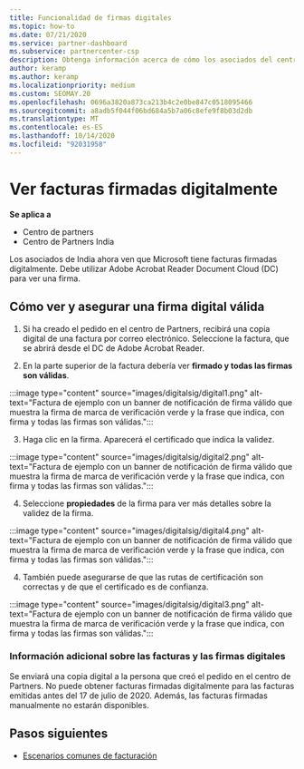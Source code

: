 ```yaml
---
title: Funcionalidad de firmas digitales
ms.topic: how-to
ms.date: 07/21/2020
ms.service: partner-dashboard
ms.subservice: partnercenter-csp
description: Obtenga información acerca de cómo los asociados del centro de Partners en India pueden ver facturas firmadas digitalmente y recibir copias digitales de las facturas de los pedidos creados en el centro de Partners.
author: keramp
ms.author: keramp
ms.localizationpriority: medium
ms.custom: SEOMAY.20
ms.openlocfilehash: 0696a3820a873ca213b4c2e0be847c0518095466
ms.sourcegitcommit: a8adb5f044f06bd684a5b7a06c8efe9f8b03d2db
ms.translationtype: MT
ms.contentlocale: es-ES
ms.lasthandoff: 10/14/2020
ms.locfileid: "92031958"
---
```

# <a name="view-digitally-signed-invoices"></a>Ver facturas firmadas digitalmente

**Se aplica a**

- Centro de partners
- Centro de Partners India


Los asociados de India ahora ven que Microsoft tiene facturas firmadas digitalmente. Debe utilizar Adobe Acrobat Reader Document Cloud (DC) para ver una firma.

## <a name="how-to-view-and-insure-a-valid-digital-signature"></a>Cómo ver y asegurar una firma digital válida


1. Si ha creado el pedido en el centro de Partners, recibirá una copia digital de una factura por correo electrónico. Seleccione la factura, que se abrirá desde el DC de Adobe Acrobat Reader.


2. En la parte superior de la factura debería ver **firmado y todas las firmas son válidas**.
 
 :::image type="content" source="images/digitalsig/digital1.png" alt-text="Factura de ejemplo con un banner de notificación de firma válido que muestra la firma de marca de verificación verde y la frase que indica, con firma y todas las firmas son válidas.":::

3. Haga clic en la firma. Aparecerá el certificado que indica la validez.

:::image type="content" source="images/digitalsig/digital2.png" alt-text="Factura de ejemplo con un banner de notificación de firma válido que muestra la firma de marca de verificación verde y la frase que indica, con firma y todas las firmas son válidas."::: 

4. Seleccione **propiedades** de la firma para ver más detalles sobre la validez de la firma.

:::image type="content" source="images/digitalsig/digital4.png" alt-text="Factura de ejemplo con un banner de notificación de firma válido que muestra la firma de marca de verificación verde y la frase que indica, con firma y todas las firmas son válidas."::: 

4. También puede asegurarse de que las rutas de certificación son correctas y de que el certificado es de confianza.

 :::image type="content" source="images/digitalsig/digital3.png" alt-text="Factura de ejemplo con un banner de notificación de firma válido que muestra la firma de marca de verificación verde y la frase que indica, con firma y todas las firmas son válidas.":::

### <a name="additional-information-on-invoices-and-digital-signatures"></a>Información adicional sobre las facturas y las firmas digitales

Se enviará una copia digital a la persona que creó el pedido en el centro de Partners. No puede obtener facturas firmadas digitalmente para las facturas emitidas antes del 17 de julio de 2020. Además, las facturas firmadas manualmente no estarán disponibles.

## <a name="next-steps"></a>Pasos siguientes

- [Escenarios comunes de facturación](common-billing-scenarios.md)